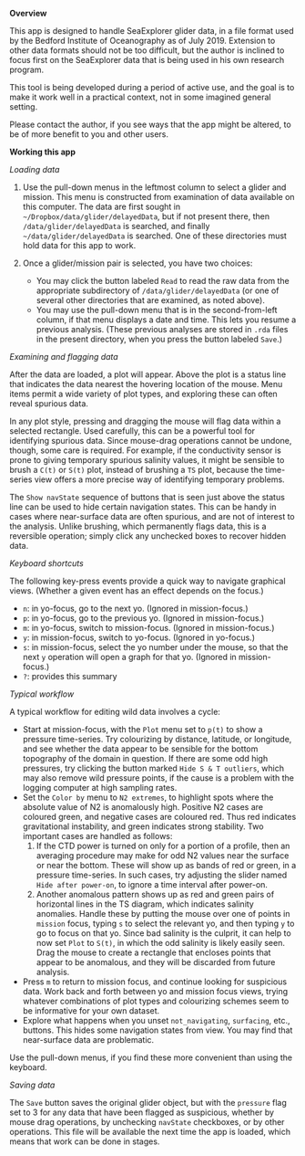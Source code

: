 **Overview**

This app is designed to handle SeaExplorer glider data, in a file format used
by the Bedford Institute of Oceanography as of July 2019.  Extension to other
data formats should not be too difficult, but the author is inclined to focus
first on the SeaExplorer data that is being used in his own research program.

This tool is being developed during a period of active use, and the goal is to
make it work well in a practical context, not in some imagined general setting.

Please contact the author, if you see ways that the app might be altered, to be
of more benefit to you and other users.


**Working this app**

*Loading data*

1. Use the pull-down menus in the leftmost column to select a glider and
   mission.  This menu is constructed from examination of data available on
this computer. The data are first sought in
`~/Dropbox/data/glider/delayedData`, but if not present there, then
`/data/glider/delayedData` is searched, and finally `~/data/glider/delayedData`
is searched. One of these directories must hold data for this app to work.

2. Once a glider/mission pair is selected, you have two choices:
    * You may click the button labeled `Read` to read the raw data from the
      appropriate subdirectory of `/data/glider/delayedData` (or one of
      several other directories that are examined, as noted above).
    * You may use the pull-down menu that is in the second-from-left column, if
      that menu displays a date and time. This lets you resume a previous
analysis.  (These previous analyses are stored in `.rda` files in the present
directory, when you press the button labeled `Save`.)

*Examining and flagging data*

After the data are loaded, a plot will appear. Above the plot is a status line
that indicates the data nearest the hovering location of the mouse.  Menu items
permit a wide variety of plot types, and exploring these can often reveal
spurious data.

In any plot style, pressing and dragging the mouse will flag data within a
selected rectangle. Used carefully, this can be a powerful tool for identifying
spurious data. Since mouse-drag operations cannot be undone, though, some care
is required. For example, if the conductivity sensor is prone to giving
temporary spurious salinity values, it might be sensible to brush a `C(t)` or
`S(t)` plot, instead of brushing a `TS` plot, because the time-series view
offers a more precise way of identifying temporary problems.

The `Show navState` sequence of buttons that is seen just above the status line
can be used to hide certain navigation states. This can be handy in cases where
near-surface data are often spurious, and are not of interest to the analysis.
Unlike brushing, which permanently flags data, this is a reversible operation;
simply click any unchecked boxes to recover hidden data.

*Keyboard shortcuts*

The following key-press events provide a quick way to navigate graphical views.
(Whether a given event has an effect depends on the focus.)

* `n`: in yo-focus, go to the next yo. (Ignored in mission-focus.)
* `p`: in yo-focus, go to the previous yo. (Ignored in mission-focus.)
* `m`: in yo-focus, switch to mission-focus. (Ignored in mission-focus.)
* `y`: in mission-focus, switch to yo-focus. (Ignored in yo-focus.)
* `s`: in mission-focus, select the yo number under the mouse, so that
the next `y` operation will open a graph for that yo.  (Ignored in
  mission-focus.)
* `?`: provides this summary

*Typical workflow*

A typical workflow for editing wild data involves a cycle:

* Start at mission-focus, with the `Plot` menu set to `p(t)`
  to show a pressure time-series.  Try colourizing by
  distance, latitude, or longitude, and see whether the
  data appear to be sensible for the bottom topography of the domain in
  question.  If there are some odd high pressures, try clicking the button
  marked `Hide S & T outliers`, which may also remove wild pressure points,
  if the cause is a problem with the logging computer at high
  sampling rates.
* Set the `Color by` menu to `N2 extremes`, to highlight spots
  where the absolute value of N2 is anomalously
  high.  Positive N2 cases are coloured green, and negative cases
  are coloured red. Thus red indicates gravitational instability,
  and green indicates strong stability.  Two important cases
  are handled as follows:
  1. If the CTD power is turned on only for a portion of a profile,
  then an averaging procedure may make for odd N2 values near the
  surface or near the bottom. These will show up as bands of
  red or green, in a pressure time-series.  In such cases, try
  adjusting the slider named `Hide after power-on`, to ignore a time
  interval after power-on.
  2. Another anomalous pattern shows up as red and
  green pairs of horizontal lines in the TS diagram, which indicates
  salinity anomalies.  Handle these by putting the mouse over one of 
  points in `mission` focus, typing `s` to select the relevant
  yo, and then typing `y` to go to focus on that yo. Since bad salinity
  is the culprit, it can help to now set `Plot` to `S(t)`, in
  which the odd salinity is likely easily seen.  Drag
  the mouse to create a rectangle that encloses points that appear
  to be anomalous, and they will be discarded from future analysis. 
* Press `m` to return to mission focus, and continue looking for suspicious
  data. Work back and forth between yo and mission focus views, trying
  whatever combinations of plot types and colourizing schemes seem to
  be informative for your own dataset.
* Explore what happens when you unset `not_navigating`, `surfacing`, etc.,
  buttons. This hides some navigation states from view.  You may find
  that near-surface data are problematic.

Use the pull-down menus, if you find these more convenient than using the
keyboard.


*Saving data*

The `Save` button saves the original glider object, but with the `pressure`
flag set to 3 for any data that have been flagged as suspicious, whether by
mouse drag operations, by unchecking `navState` checkboxes, or by other
operations. This file will be available the next time the app is loaded, which
means that work can be done in stages.

